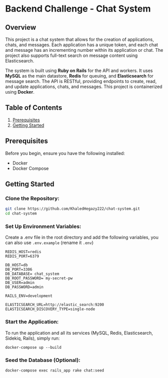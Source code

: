 # Backend Challenge - Chat System

## Overview

This project is a chat system that allows for the creation of applications, chats, and messages. Each application has a unique token, and each chat and message has an incrementing number within its application or chat. The project also supports full-text search on message content using Elasticsearch.

The system is built using **Ruby on Rails** for the API and workers. It uses **MySQL** as the main datastore, **Redis** for queuing, and **Elasticsearch** for message search. The API is RESTful, providing endpoints to create, read, and update applications, chats, and messages. This project is containerized using **Docker**.

## Table of Contents

1. [Prerequisites](#prerequisites)
1. [Getting Started](#getting-started)

## Prerequisites

Before you begin, ensure you have the following installed:

- Docker
- Docker Compose

## Getting Started

### Clone the Repository:

```bash
git clone https://github.com/KhaledHegazy222/chat-system.git
cd chat-system
```

### Set Up Environment Variables:

Create a .env file in the root directory and add the following variables, you can also use `.env.example` (rename it `.env`)

```
REDIS_HOST=redis
REDIS_PORT=6379

DB_HOST=db
DB_PORT=3306
DB_DATABASE= chat_system
DB_ROOT_PASSWORD= my-secret-pw
DB_USER=admin
DB_PASSWORD=admin

RAILS_ENV=development

ELASTICSEARCH_URL=http://elastic_search:9200
ELASTICSEARCH_DISCOVERY_TYPE=single-node
```

### Start the Application:

To run the application and all its services (MySQL, Redis, Elasticsearch, Sidekiq, Rails), simply run:

```
docker-compose up --build
  ```

### Seed the Database (Optional):

```bash
docker-compose exec rails_app rake chat:seed 
```
